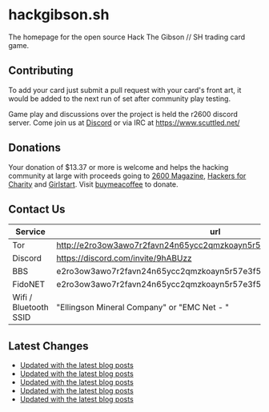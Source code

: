 # hackgibson.sh
The homepage for the open source Hack The Gibson // SH trading card game.


## Contributing

To add your card just submit a pull request with your card's front art, it would be added to the next run of set after community play testing.

Game play and discussions over the project is held the r2600 discord server. Come join us at [Discord](https://discord.com/invite/9hABUzz) or via IRC at https://www.scuttled.net/


## Donations

Your donation of $13.37 or more is welcome and helps the hacking community at large with proceeds going to [2600 Magazine](https://2600.com/), [Hackers for Charity](https://hackersforcharity.org) and [Girlstart](https://girlstart.org).  Visit [buymeacoffee](https://www.buymeacoffee.com/hackgibson.sh) to donate.


## Contact Us

Service | url
-|-
Tor | http://e2ro3ow3awo7r2favn24n65ycc2qmzkoayn5r57e3f56nvjwdcgg32ad.onion
Discord | https://discord.com/invite/9hABUzz
BBS | e2ro3ow3awo7r2favn24n65ycc2qmzkoayn5r57e3f56nvjwdcgg32ad.onion:23
FidoNET | e2ro3ow3awo7r2favn24n65ycc2qmzkoayn5r57e3f56nvjwdcgg32ad.onion:24554
Wifi / Bluetooth SSID | "Ellingson Mineral Company" or "EMC Net - <fidonet address>"

## Latest Changes
<!-- BLOG-POST-LIST:START -->
- [Updated with the latest blog posts](https://github.com/DFW2600/hackgibson.sh/commit/911a5314bc78117ed8cca583c03dd37a3b651caf)
- [Updated with the latest blog posts](https://github.com/DFW2600/hackgibson.sh/commit/a8b28cb94769a820bc9e00a887be7bb2014046c9)
- [Updated with the latest blog posts](https://github.com/DFW2600/hackgibson.sh/commit/3d49008615ca8a65af35b215e4a6255823dc19b5)
- [Updated with the latest blog posts](https://github.com/DFW2600/hackgibson.sh/commit/4ca64625e8478f59e2d62e3e9e03d59ef48b9b54)
- [Updated with the latest blog posts](https://github.com/DFW2600/hackgibson.sh/commit/8d3387e9dfae1fb90626bd4442d7af9ce97f77d2)
<!-- BLOG-POST-LIST:END -->
